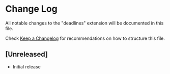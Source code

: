 # Change Log

All notable changes to the "deadlines" extension will be documented in this file.

Check [Keep a Changelog](http://keepachangelog.com/) for recommendations on how to structure this file.

## [Unreleased]

- Initial release